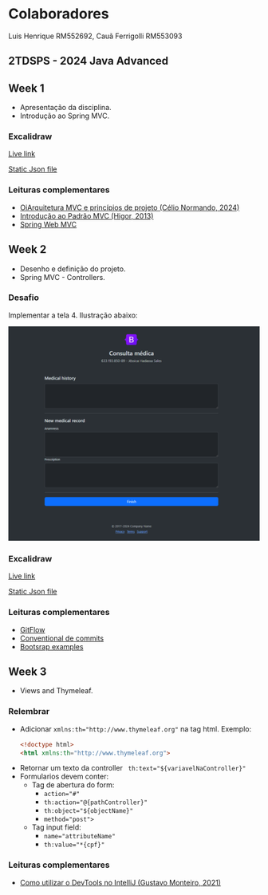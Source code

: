 # Colaboradores
Luis Henrique RM552692, Cauã Ferrigolli RM553093

## 2TDSPS - 2024	Java Advanced

## Week 1 

* Apresentação da disciplina.
* Introdução ao Spring MVC.

### Excalidraw
[Live link](https://excalidraw.com/#room=02d1ce26a474992a7adc,9jG4fZGPh7wHA75FtiKiLA)

[Static Json file](readme-files/excalidraw/week1.excalidraw)

### Leituras complementares
* [OiArquitetura MVC e princípios de projeto (Célio Normando, 2024)](https://medium.com/@celionormando/arquitetura-mvc-e-princ%C3%ADpios-de-projeto-3d0b278ef910)
* [Introdução ao Padrão MVC (Higor, 2013)](https://www.devmedia.com.br/introducao-ao-padrao-mvc/29308)
* [Spring Web MVC](https://docs.spring.io/spring-framework/reference/web/webmvc.html)

## Week 2

* Desenho e definição do projeto.
* Spring MVC - Controllers.

### Desafio

Implementar a tela 4. Ilustração abaixo:

![](readme-files/ilustracoes/ilustracao-week2-desafio.png "Desafio da week 2")

### Excalidraw
[Live link](https://excalidraw.com/#room=8c790a47dcdf6ee3b2a2,EUPJUq0iFe9_EA3jl06qAg)

[Static Json file](readme-files/excalidraw/week2.excalidraw)

### Leituras complementares
* [GitFlow](https://www.atlassian.com/git/tutorials/comparing-workflows/gitflow-workflow)
* [Conventional de commits](https://www.conventionalcommits.org/en/v1.0.0/#summary)
* [Bootsrap examples](https://getbootstrap.com/docs/5.3/examples/)


## Week 3

* Views and Thymeleaf.

### Relembrar

* Adicionar `xmlns:th="http://www.thymeleaf.org"` na tag html.
    Exemplo: 
    ```html
  <!doctype html>  
  <html xmlns:th="http://www.thymeleaf.org">
    ```
* Retornar um texto da controller ` th:text="${variavelNaController}"`
* Formularios devem conter:
  * Tag de abertura do form:
      * `action="#"`
      * `th:action="@{pathController}"`
      * `th:object="${objectName}"`
      * `method="post">`
  * Tag input field:
      *  `name="attributeName"`
      * `th:value="*{cpf}"`

### Leituras complementares
* [Como utilizar o DevTools no IntelliJ (Gustavo Monteiro, 2021)](https://omonteirox.medium.com/como-utilizar-o-devtools-no-intellij-f50344b5ec93)